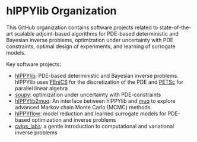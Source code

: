 # hIPPYlib Organization

This GitHub organization contains software projects related to state-of-the-art scalable adjoint-based algorithms for PDE-based deterministic and Bayesian inverse problems, optimization under uncertainty with PDE constraints, optimal design of experiments, and learning of surrogate models.

Key software projects:

- [hIPPYlib](github.com/hippylib/hippylib): PDE-based deterministic and Bayesian inverse problems. hIPPYlib uses [FEniCS](fenicsproject.org) for the discretization of the PDE and [PETSc](petsc.org) for parallel linear algebra
- [soupy](github.com/hippylib/soupy): optimization under uncertainty with PDE-constraints
- [hIPPYlib2muq](github.com/hippylib/hippylib2muq): An interface between hIPPYlib and [muq](muq.mit.edu/) to explore advanced Markov chain Monte Carlo (MCMC) methods.
- [hIPPYflow](github.com/hippylib/hippyflow): model reduction and learned surrogate models for PDE-based optimization and inverse problems
- [cvips_labs](github.com/hippylib/cvips_labs): a gentle introduction to computational and variational inverse problems
  

